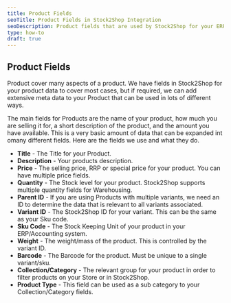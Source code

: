 ```yaml
---
title: Product Fields
seoTitle: Product Fields in Stock2Shop Integration
seoDescription: Product fields that are used by Stock2Shop for your ERP Integration
type: how-to
draft: true
---
```


## Product Fields
Product cover many aspects of a product. We have fields in Stock2Shop for your product data to cover most cases, but 
if required, we can add extensive meta data to your Product that can be used in lots of different ways. 

The main fields for Products are the name of your product, how much you are selling it for, a short description of the
product, and the amount you have available. This is a very basic amount of data that can be expanded int omany different
fields. Here are the fields we use and what they do.

- **Title** - The Title for your Product.
- **Description** - Your products description.
- **Price** - The selling price, RRP or special price for your product. You can have multiple price fields.
- **Quantity** - The Stock level for your product. Stock2Shop supports multiple quantity fields for Warehousing.
- **Parent ID** - If you are using Products with multiple variants, we need an ID to determine the data that is relevant
  to all variants associated.
- **Variant ID** - The Stock2Shop ID for your variant. This can be the same as your Sku code.
- **Sku Code** - The Stock Keeping Unit of your product in your ERP/Accounting system.  
- **Weight** - The weight/mass of the product. This is controlled by the variant ID. 
- **Barcode** - The Barcode for the product. Must be unique to a single variant/sku.
- **Collection/Category** - The relevant group for your product in order to filter products on your Store or in Stock2Shop. 
- **Product Type** - This field can be used as a sub category to your Collection/Category fields.
